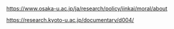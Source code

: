 https://www.osaka-u.ac.jp/ja/research/policy/iinkai/moral/about

https://research.kyoto-u.ac.jp/documentary/d004/